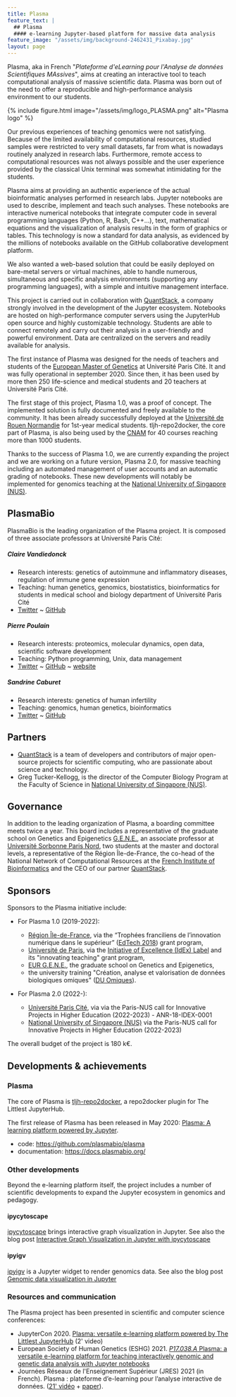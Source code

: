 ```yaml
---
title: Plasma
feature_text: |
  ## Plasma
  #### e-learning Jupyter-based platform for massive data analysis
feature_image: "/assets/img/background-2462431_Pixabay.jpg"
layout: page
---
```


Plasma, aka in French "*Plateforme d'eLearning pour l'Analyse de données Scientifiques MAssives*", aims at creating an interactive tool to teach computational analysis of massive scientific data. Plasma was born out of the need to offer a reproducible and high-performance analysis environment to our students.

{% include figure.html image="/assets/img/logo_PLASMA.png" alt="Plasma logo" %}

Our previous experiences of teaching genomics were not satisfying. Because of the limited availability of computational resources, studied samples were restricted to very small datasets, far from what is nowadays routinely analyzed in research labs. Furthermore, remote access to computational resources was not always possible and the user experience provided by the classical Unix terminal was somewhat intimidating for the students.

Plasma aims at providing an authentic experience of the actual bioinformatic analyses performed in research labs. Jupyter notebooks are used to describe, implement and teach such analyses. These notebooks are interactive numerical notebooks that integrate computer code in several programming languages (Python, R, Bash, C++...), text, mathematical equations and the visualization of analysis results in the form of graphics or tables. This technology is now a standard for data analysis, as evidenced by the millions of notebooks available on the GitHub collaborative development platform.

We also wanted a web-based solution that could be easily deployed on bare-metal servers or virtual machines, able to handle numerous, simultaneous and specific analysis environments (supporting any programming languages), with a simple and intuitive management interface.

This project is carried out in collaboration with [QuantStack](https://quantstack.net/), a company strongly involved in the development of the Jupyter ecosystem. Notebooks are hosted on high-performance computer servers using the JupyterHub open source and highly customizable technology. Students are able to connect remotely and carry out their analysis in a user-friendly and powerful environment. Data are centralized on the servers and readily available for analysis.

The first instance of Plasma was designed for the needs of teachers and students of the [European Master of Genetics](http://www.magisteregenet.univ-paris-diderot.fr/) at Université Paris Cité. It and was fully operational in september 2020. Since then, it has been used by more then 250 life-science and medical students and 20 teachers at Université Paris Cité.

The first stage of this project, Plasma 1.0, was a proof of concept. The implemented solution is fully documented and freely available to the community. It has been already successfully deployed at the [Université de Rouen Normandie](https://www.univ-rouen.fr/) for 1st-year medical students. tljh-repo2docker, the core part of Plasma, is also being used by the [CNAM](https://www.cnam.fr/) for 40 courses reaching more than 1000 students.

Thanks to the success of Plasma 1.0, we are currently expanding the project and we are working on a future version, Plasma 2.0, for massive teaching including an automated management of user accounts and an automatic grading of notebooks. These new developments will notably be implemented for genomics teaching at the [National University of Singapore (NUS)](https://www.nus.edu.sg/).



## PlasmaBio

PlasmaBio is the leading organization of the Plasma project. It is composed of three associate professors at Université Paris Cité:


##### Claire Vandiedonck

- Research interests: genetics of autoimmune and inflammatory diseases, regulation of immune gene expression
- Teaching: human genetics, genomics, biostatistics, bioinformatics for students in medical school and biology department of Université Paris Cité
- <a href="https://twitter.com/CVandiedonck">Twitter</a> ~ <a href="https://github.com/CVandiedonck">GitHub</a>


##### Pierre Poulain

- Research interests: proteomics, molecular dynamics, open data, scientific software development
- Teaching: Python programming, Unix, data management
- <a href="https://twitter.com/pierrepo">Twitter</a> ~ <a href="https://github.com/pierrepo">GitHub</a> ~ <a href="https://cupnet.net">website</a>


##### Sandrine Caburet

- Research interests: genetics of human infertility
- Teaching: genomics, human genetics, bioinformatics
- <a href="https://twitter.com/Scaburet">Twitter</a> ~ <a href="https://github.com/Scaburet">GitHub</a>
  

## Partners

- [QuantStack](https://quantstack.net/) is a team of developers and contributors of major open-source projects for scientific computing, who are passionate about science and technology.
- Greg Tucker-Kellogg, is the director of the Computer Biology Program at the Faculty of Science in [National University of Singapore (NUS)](https://www.nus.edu.sg/).


## Governance

In addition to the leading organization of Plasma, a boarding committee meets twice a year. This board includes a representative of the graduate school on Genetics and Epigenetics [G.E.N.E.](https://eur-gene.u-paris.fr/), an associate professor at [Université Sorbonne Paris Nord](https://en.univ-paris13.fr/), two students at the master and doctoral levels, a representative of the Région Île-de-France, the co-head of the National Network of Computational Resources at the [French Institute of Bioinformatics](https://en.univ-paris13.fr/) and the CEO of our partner [QuantStack](https://quantstack.net/).


## Sponsors

Sponsors to the Plasma initiative include:

- For Plasma 1.0 (2019-2022):

  - [Région Île-de-France](https://twitter.com/iledefrance), via the “Trophées franciliens de l’innovation numérique dans le supérieur” ([EdTech 2018](https://www.iledefrance.fr/trophees-franciliens-de-linnovation-numerique-dans-le-superieur-les-laureats-2018)) grant program,
  - [Université de Paris](https://u-paris.fr/en/), via the [Initiative of Excellence (IdEx) Label](https://u-paris.fr/en/the-initiative-of-excellence-idex-label/) and its "innovating teaching" grant program,
  - [EUR G.E.N.E.](https://eur-gene.u-paris.fr/), the graduate school on Genetics and Epigenetics,
  - the university training "Création, analyse et valorisation de données biologiques omiques" ([DU Omiques](https://omics-school.net/)).

- For Plasma 2.0 (2022-):

  - [Université Paris Cité](https://u-paris.fr/en/), via via the Paris-NUS call for Innovative Projects in Higher Education (2022-2023) - ANR-18-IDEX-0001
  - [National University of Singapore (NUS)](https://www.nus.edu.sg/) via the Paris-NUS call for Innovative Projects in Higher Education (2022-2023) 

The overall budget of the project is 180 k€.


## Developments & achievements

### Plasma

The core of Plasma is [tljh-repo2docker](https://github.com/plasmabio/tljh-repo2docker), a repo2docker plugin for The Littlest JupyterHub.

The first release of Plasma has been released in May 2020: [Plasma: A learning platform powered by Jupyter](https://blog.jupyter.org/plasma-a-learning-platform-powered-by-jupyter-1b850fcd8624).
- code: <https://github.com/plasmabio/plasma>
- documentation: <https://docs.plasmabio.org/>

### Other developments

Beyond the e-learning platform itself, the project includes a number of scientific developments to expand the Jupyter ecosystem in genomics and pedagogy.

#### ipycytoscape

[ipycytoscape](https://github.com/QuantStack/ipycytoscape) brings interactive graph visualization in Jupyter. See also the blog post [Interactive Graph Visualization in Jupyter with ipycytoscape](https://blog.jupyter.org/interactive-graph-visualization-in-jupyter-with-ipycytoscape-a8828a54ab63)

#### ipyigv

[ipyigv](https://github.com/QuantStack/ipyigv) is a Jupyter widget to render genomics data. See also the blog post [Genomic data visualization in Jupyter](https://blog.jupyter.org/genomic-data-representation-in-jupyter-c57a5bb518d6)


### Resources and communication

The Plasma project has been presented in scientific and computer science conferences:

- JupyterCon 2020. [Plasma: versatile e-learning platform powered by The Littlest JupyterHub](https://www.youtube.com/watch?v=0KIMSPTMzVY) (2' video)
- European Society of Human Genetics (ESHG) 2021. [*P17.038.A* Plasma: a versatile e-learning platform for teaching interactively genomic and genetic data analysis with Jupyter notebooks](https://www.nature.com/articles/s41431-021-01026-1#Sec2123)
- Journées Réseaux de l'Enseignement Supérieur (JRES) 2021 (in French). Plasma : plateforme d’e-learning pour l’analyse interactive de données. ([21' vidéo](https://replay.jres.org/w/f1rZTkh84cNimWf4aXHxN1) + [paper](https://hal.archives-ouvertes.fr/hal-03563658)).